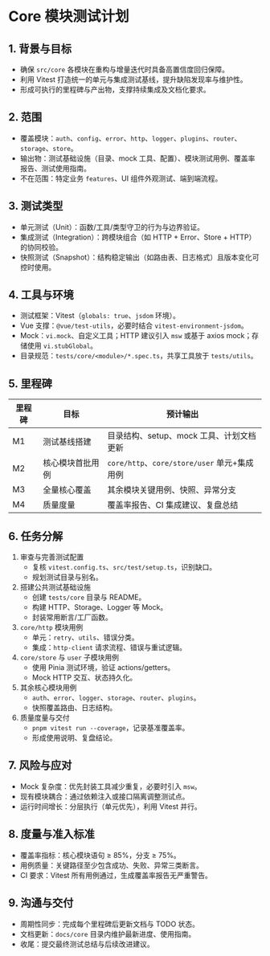 # Core 模块测试计划

## 1. 背景与目标
- 确保 `src/core` 各模块在重构与增量迭代时具备高置信度回归保障。
- 利用 Vitest 打造统一的单元与集成测试基线，提升缺陷发现率与维护性。
- 形成可执行的里程碑与产出物，支撑持续集成及文档化要求。

## 2. 范围
- 覆盖模块：`auth`、`config`、`error`、`http`、`logger`、`plugins`、`router`、`storage`、`store`。
- 输出物：测试基础设施（目录、mock 工具、配置）、模块测试用例、覆盖率报告、测试使用指南。
- 不在范围：特定业务 `features`、UI 组件外观测试、端到端流程。

## 3. 测试类型
- 单元测试（Unit）：函数/工具/类型守卫的行为与边界验证。
- 集成测试（Integration）：跨模块组合（如 HTTP + Error、Store + HTTP）的协同校验。
- 快照测试（Snapshot）：结构稳定输出（如路由表、日志格式）且版本变化可控时使用。

## 4. 工具与环境
- 测试框架：Vitest（`globals: true`、`jsdom` 环境）。
- Vue 支撑：`@vue/test-utils`，必要时结合 `vitest-environment-jsdom`。
- Mock：`vi.mock`、自定义工具；HTTP 建议引入 `msw` 或基于 axios mock；存储使用 `vi.stubGlobal`。
- 目录规范：`tests/core/<module>/*.spec.ts`，共享工具放于 `tests/utils`。

## 5. 里程碑
| 里程碑 | 目标 | 预计输出 |
| --- | --- | --- |
| M1 | 测试基线搭建 | 目录结构、setup、mock 工具、计划文档更新 |
| M2 | 核心模块首批用例 | `core/http`、`core/store/user` 单元+集成用例 |
| M3 | 全量核心覆盖 | 其余模块关键用例、快照、异常分支 |
| M4 | 质量度量 | 覆盖率报告、CI 集成建议、复盘总结 |

## 6. 任务分解
1. 审查与完善测试配置
   - 复核 `vitest.config.ts`、`src/test/setup.ts`，识别缺口。
   - 规划测试目录与别名。
2. 搭建公共测试基础设施
   - 创建 `tests/core` 目录与 README。
   - 构建 HTTP、Storage、Logger 等 Mock。
   - 封装常用断言/工厂函数。
3. `core/http` 模块用例
   - 单元：`retry`、`utils`、错误分类。
   - 集成：`http-client` 请求流程、错误与重试逻辑。
4. `core/store` 与 `user` 子模块用例
   - 使用 Pinia 测试环境，验证 actions/getters。
   - Mock HTTP 交互、状态持久化。
5. 其余核心模块用例
   - `auth`、`error`、`logger`、`storage`、`router`、`plugins`。
   - 快照覆盖路由、日志结构。
6. 质量度量与交付
   - `pnpm vitest run --coverage`，记录基准覆盖率。
   - 形成使用说明、复盘结论。

## 7. 风险与应对
- Mock 复杂度：优先封装工具减少重复，必要时引入 `msw`。
- 现有模块耦合：通过依赖注入或接口隔离调整测试点。
- 运行时间增长：分层执行（单元优先），利用 Vitest 并行。

## 8. 度量与准入标准
- 覆盖率指标：核心模块语句 ≥ 85%，分支 ≥ 75%。
- 用例质量：关键路径至少包含成功、失败、异常三类断言。
- CI 要求：Vitest 所有用例通过，生成覆盖率报告无严重警告。

## 9. 沟通与交付
- 周期性同步：完成每个里程碑后更新文档与 TODO 状态。
- 文档更新：`docs/core` 目录内维护最新进度、使用指南。
- 收尾：提交最终测试总结与后续改进建议。


